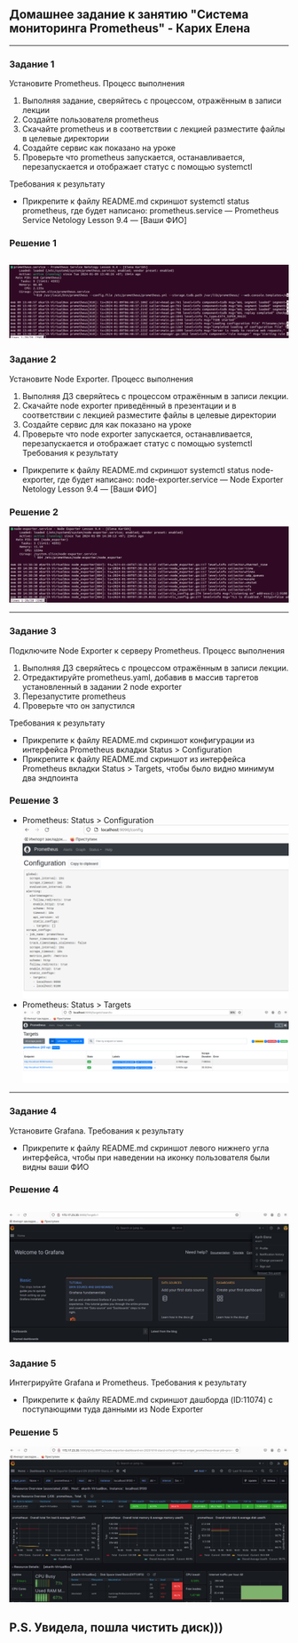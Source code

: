 ## Домашнее задание к занятию "Система мониторинга Prometheus" - Карих Елена
---
### Задание 1

Установите Prometheus.
Процесс выполнения
1. Выполняя задание, сверяйтесь с процессом, отражённым в записи лекции
2. Создайте пользователя prometheus
3. Скачайте prometheus и в соответствии с лекцией разместите файлы в целевые директории
4. Создайте сервис как показано на уроке
5. Проверьте что prometheus запускается, останавливается, перезапускается и отображает статус с помощью systemctl

Требования к результату
* Прикрепите к файлу README.md скриншот systemctl status prometheus, где будет написано: prometheus.service — Prometheus Service Netology Lesson 9.4 — [Ваши ФИО]

### Решение 1
![scrin](scrin1.png)
---
### Задание 2
Установите Node Exporter.
Процесс выполнения
1. Выполняя ДЗ сверяйтесь с процессом отражённым в записи лекции.
2. Скачайте node exporter приведённый в презентации и в соответствии с лекцией разместите файлы в целевые директории
3. Создайте сервис для как показано на уроке
4. Проверьте что node exporter запускается, останавливается, перезапускается и отображает статус с помощью systemctl
Требования к результату
*  Прикрепите к файлу README.md скриншот systemctl status node-exporter, где будет написано: node-exporter.service — Node Exporter Netology Lesson 9.4 — [Ваши ФИО]

### Решение 2
![scrin](scrin2.png)

---
### Задание 3
Подключите Node Exporter к серверу Prometheus.
Процесс выполнения
1. Выполняя ДЗ сверяйтесь с процессом отражённым в записи лекции.
2. Отредактируйте prometheus.yaml, добавив в массив таргетов установленный в задании 2 node exporter
3. Перезапустите prometheus
4. Проверьте что он запустился

Требования к результату
* Прикрепите к файлу README.md скриншот конфигурации из интерфейса Prometheus вкладки Status > Configuration
* Прикрепите к файлу README.md скриншот из интерфейса Prometheus вкладки Status > Targets, чтобы было видно минимум два эндпоинта

### Решение 3
* Prometheus: Status > Configuration
![scrin](scrin3.png)
* Prometheus: Status > Targets
![scrin](scrin4.png)

---
### Задание 4
Установите Grafana.
Требования к результату
* Прикрепите к файлу README.md скриншот левого нижнего угла интерфейса, чтобы при наведении на иконку пользователя были видны ваши ФИО

### Решение 4
![scrin](scrin5.png)
---
### Задание 5
Интегрируйте Grafana и Prometheus.
Требования к результату
* Прикрепите к файлу README.md скриншот дашборда (ID:11074) с поступающими туда данными из Node Exporter

### Решение 5
![scrin](scrin6.png)

 P.S. Увидела, пошла чистить диск))) 
---

